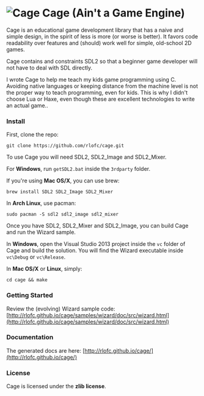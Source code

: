 ![Cage](https://raw.githubusercontent.com/rlofc/cage/gh-pages/cage.png)
Cage (Ain't a Game Engine)
==========================

Cage is an educational game development library that has a naive and simple design, in the spirit of less is 
more (or worse is better). It favors code readability over features and (should) work well for simple, old-school 2D 
games.

Cage contains and constraints SDL2 so that a beginner game developer will not have to deal with SDL directly.

I wrote Cage to help me teach my kids game programming using C. Avoiding native languages or keeping 
distance from the machine level is not the proper way to teach programming, even for kids. This is why I 
didn't choose Lua or Haxe, even though these are excellent technologies to write an actual game..

### Install

First, clone the repo:

    git clone https://github.com/rlofc/cage.git

To use Cage you will need SDL2, SDL2_Image and SDL2_Mixer.

For **Windows**, run `getSDL2.bat` inside the `3rdparty` folder.

If you're using **Mac OS/X**, you can use brew:

    brew install SDL2 SDL2_Image SDL2_Mixer

In **Arch Linux**, use pacman:

    sudo pacman -S sdl2 sdl2_image sdl2_mixer


Once you have SDL2, SDL2_Mixer and SDL2_Image, you can build Cage and run the
Wizard sample.

In **Windows**, open the Visual Studio 2013 project inside the `vc` folder of Cage
and build the solution. You will find the Wizard executable inside `vc\Debug` or `vc\Release`.

In **Mac OS/X** or **Linux**, simply:

    cd cage && make
    
### Getting Started

Review the (evolving) Wizard sample code:
[http://rlofc.github.io/cage/samples/wizard/doc/src/wizard.html](http://rlofc.github.io/cage/samples/wizard/doc/src/wizard.html)

### Documentation

The generated docs are here:
[http://rlofc.github.io/cage/](http://rlofc.github.io/cage/)

### License

Cage is licensed under the **zlib license**.

